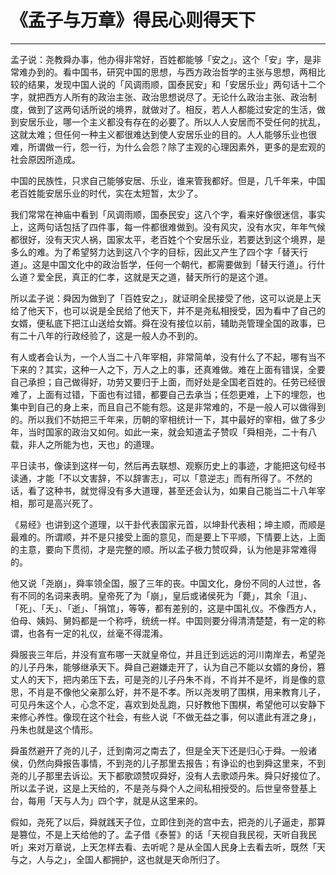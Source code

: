 # 《孟子与万章》得民心则得天下

------

孟子说：尧教舜办事，他办得非常好，百姓都能够「安之」。这个「安」字，是非常难办到的。看中国书，研究中国的思想，与西方政治哲学的主张与思想，两相比较的结果，发现中国人说的「风调雨顺，国泰民安」和「安居乐业」两句话十二个字，就把西方人所有的政治主张、政治思想说尽了。无论什么政治主张、政治制度，做到了这两句话所说的境界，就做对了。相反，若人人都能过安定的生活，做到安居乐业，哪一个主义都没有存在的必要了。所以人人安居而不受任何的扰乱，这就太难；但任何一种主义都很难达到使人安居乐业的目的。人人能够乐业也很难，所谓做一行，怨一行，为什么会怨？除了主观的心理因素外，更多的是宏观的社会原因所造成。

中国的民族性，只求自己能够安居、乐业，谁来管我都好。但是，几千年来，中国老百姓能安居乐业的时代，实在太短暂，太少了。

我们常常在神庙中看到「风调雨顺，国泰民安」这八个字，看来好像很迷信，事实上，这两句话包括了四件事，每一件都很难做到。没有风灾，没有水灾，年年气候都很好，没有天灾人祸，国家太平，老百姓个个安居乐业，若要达到这个境界，是多么的难。为了希望努力达到这八个字的目标，因此又产生了四个字「替天行道」。这是中国文化中的政治哲学，任何一个朝代，都需要做到「替天行道」。行什么道？爱全民，真正的仁孝，这就是天之道，替天所行的是这个道。

所以孟子说：舜因为做到了「百姓安之」，就证明全民接受了他，这可以说是上天给了他天下，也可以说是全民给了他天下，并不是尧私相授受，因为看中了自己的女婿，便私底下把江山送给女婿。舜在没有接位以前，辅助尧管理全国的政事，已有二十八年的行政经验了，这是一般人办不到的。

有人或者会认为，一个人当二十八年宰相，非常简单，没有什么了不起，哪有当不下来的？其实，这种一人之下，万人之上的事，还真难做。难在上面有错误，全要自己承担；自己做得好，功劳又要归于上面，而好处是全国老百姓的。任劳已经很难了，上面有过错，下面也有过错，都要自己去承当；任怨更难，上下的埋怨，也集中到自己的身上来，而且自己不能有怨。这是非常难的，不是一般人可以做得到的。所以我们不妨把三千年来，历朝的宰相统计一下，其中最好的宰相，做了多少年，当时国家的政治又如何。如此一来，就会知道孟子赞叹「舜相尧，二十有八载，非人之所能为也，天也」的道理。

平日读书，像读到这样一句，然后再去联想、观察历史上的事迹，才能把这句经书读通，才能「不以文害辞，不以辞害志」，可以「意逆志」而有所得了。不然的话，看了这种书，就觉得没有多大道理，甚至还会认为，如果自己能当二十八年宰相，那可是高兴死了。

《易经》也讲到这个道理，以干卦代表国家元首，以坤卦代表相；坤主顺，而顺是最难的。所谓顺，并不是只接受上面的意见，而是要上下平顺，下情要上达，上面的主意，要向下贯彻，才是完整的顺。所以孟子极力赞叹舜，认为他是非常难得的。

他又说「尧崩」，舜率领全国，服了三年的丧。中国文化，身份不同的人过世，各有不同的名词来表明。皇帝死了为「崩」，皇后或诸侯死为「薨」，其余「沮」、「死」、「夭」、「逝」、「捐馆」，等等，都有差别的，这是中国礼仪。不像西方人，伯母、姨妈、舅妈都是一个称呼，统统一样。中国则要分得清清楚楚，有一定的称谓，也各有一定的礼仪，丝毫不得混淆。

舜服丧三年后，并没有宣布哪一天就皇帝位，并且迁到远远的河川南岸去，希望尧的儿子丹朱，能够继承天下。舜自己避嫌走开了，认为自己不能以女婿的身份，篡丈人的天下，把内弟压下去，可是尧的儿子丹朱不肖，不肖并不是坏，肖是像的意思，不肖是不像他父亲那么好，并不是不孝。所以尧发明了围棋，用来教育儿子，可见丹朱这个人，心念不定，喜欢到处乱跑，只好教他下围棋，希望他可以安静下来修心养性。像现在这个社会，有些人说「不做无益之事，何以遣此有涯之身」，丹朱也就是这个情形。

舜虽然避开了尧的儿子，迁到南河之南去了，但是全天下还是归心于舜。一般诸侯，仍然向舜报告事情，不到尧的儿子那里去报告；有诤讼的也到舜这里来，不到尧的儿子那里去诉讼。天下都歌颂赞叹舜好，没有人去歌颂丹朱。舜只好接位了。所以孟子说，这是上天给的，不是尧与舜个人之间私相授受的。后世皇帝登基上台，每用「天与人为」四个字，就是从这里来的。

假如，尧死了以后，舜就践天子位，立即住到尧的宫中去，把尧的儿子逼走，那算是篡位，不是上天给他的了。孟子借《泰誓》的话「天视自我民视，天听自我民听」来对万章说，上天怎样去看、去听呢？是从全国人民身上去看去听，既然「天与之，人与之」，全国人都拥护，这也就是天命所归了。
